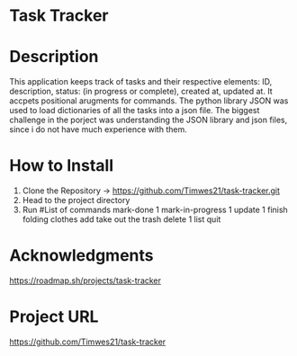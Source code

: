 # Task Tracker
# Description
This application keeps track of tasks and their respective elements: ID, description, status: (in progress or complete), created at, updated at. It accpets positional arugments for commands. The python library JSON was used to load dictionaries of all the tasks into a json file. The biggest challenge in the porject was understanding the JSON library and json files, since i do not have much experience with them.
# How to Install
1. Clone the Repository -> https://github.com/Timwes21/task-tracker.git
2. Head to the project directory
3. Run
#List of commands
mark-done 1
mark-in-progress 1
update 1 finish folding clothes
add take out the trash
delete 1
list
quit
# Acknowledgments
https://roadmap.sh/projects/task-tracker
# Project URL
https://github.com/Timwes21/task-tracker


